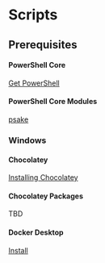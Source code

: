 # Scripts

## Prerequisites

#### PowerShell Core 

[Get PowerShell](https://github.com/PowerShell/PowerShell#get-powershell)

#### PowerShell Core Modules

[psake](https://www.powershellgallery.com/packages/psake/)

### Windows

#### Chocolatey

[Installing Chocolatey](https://chocolatey.org/install)

#### Chocolatey Packages

TBD

#### Docker Desktop

[Install](https://hub.docker.com/editions/community/docker-ce-desktop-windows)
